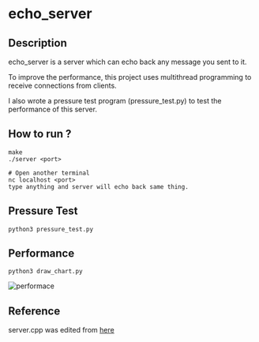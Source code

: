# echo_server

## Description

echo_server is a server which can echo back any message you sent to it.

To improve the performance, this project uses multithread programming to receive connections from clients.

I also wrote a pressure test program (pressure_test.py) to test the performance of this server.



## How to run ?

```shell=
make
./server <port>

# Open another terminal
nc localhost <port>
type anything and server will echo back same thing.
```

## Pressure Test

```shell=
python3 pressure_test.py
```

## Performance

```shell=
python3 draw_chart.py
```

![performace](/echo_server/performance.PNG)


## Reference

server.cpp was edited from [here](https://cppsecrets.com/users/2194110105107104105108981049711648504964103109971051084699111109/C00-Networking-Threaded-echo-server.php)



